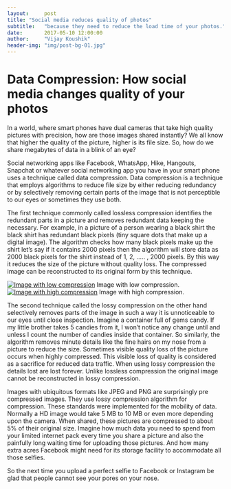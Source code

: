 ```yaml
---
layout:     post
title: "Social media reduces quality of photos"
subtitle:   "because they need to reduce the load time of your photos."
date:       2017-05-10 12:00:00
author:     "Vijay Koushik"
header-img: "img/post-bg-01.jpg"
---
```

<h1>Data Compression: How social media changes quality of your photos</h1>
<p>In a world, where smart phones have dual cameras that take high quality pictures with precision, how are those images shared instantly? We all know that higher the quality of the picture, higher is its file size. So, how do we share megabytes of data in a blink of an eye?</p>
<p>Social networking apps like Facebook, WhatsApp, Hike, Hangouts, Snapchat or whatever social networking app you have in your smart phone uses a technique called data compression. Data compression is a technique that employs algorithms to reduce file size by either reducing redundancy or by selectively removing certain parts of the image that is not perceptible to our eyes or sometimes they use both.</p> 
<p>The first technique commonly called lossless compression identifies the redundant parts in a picture and removes redundant data keeping the necessary. For example, in a picture of a person wearing a black shirt the black shirt has redundant black pixels (tiny square dots that make up a digital image). The algorithm checks how many black pixels make up the shirt let’s say if it contains 2000 pixels then the algorithm will store data as 2000 black pixels for the shirt instead of 1, 2, ….. , 2000 pixels. By this way it reduces the size of the picture without quality loss. The compressed image can be reconstructed to its original form by this technique.</p>
<a href="#"><img src="https://scontent.fmaa1-1.fna.fbcdn.net/v/t1.0-9/16507811_216278622110159_7488234030947845236_n.jpg?oh=0f95700d3104f19894b4122e6c0e5c20&oe=59AF71B0" alt="Image with low compression"></a>
<span class="caption text-muted">Image with low compression.</span>
<a href="#"><img src="https://scontent.fmaa1-1.fna.fbcdn.net/v/t1.0-9/16473527_216278952110126_3335680204062154226_n.jpg?oh=29283b8daf9ae2e91a413fdbf4eaf6ed&oe=59C1644B" alt="Image with high compression"></a>
<span class="caption text-muted">Image with high compression.</span>
<p>The second technique called the lossy compression on the other hand selectively removes parts of the image in such a way it is unnoticeable to our eyes until close inspection. Imagine a container full of gems candy. If my little brother takes 5 candies from it, I won’t notice any change until and unless I count the number of candies inside that container. So similarly, the algorithm removes minute details like the fine hairs on my nose from a picture to reduce the size. Sometimes visible quality loss of the picture occurs when highly compressed. This visible loss of quality is considered as a sacrifice for reduced data traffic. When using lossy compression the details lost are lost forever. Unlike lossless compression the original image cannot be reconstructed in lossy compression.</p>
<p>Images with ubiquitous formats like JPEG and PNG are surprisingly pre compressed images. They use lossy compression algorithm for compression. These standards were implemented for the mobility of data. Normally a HD image would take 5 MB to 10 MB or even more depending upon the camera. When shared, these pictures are compressed to about 5% of their original size. Imagine how much data you need to spend from your limited internet pack every time you share a picture and also the painfully long waiting time for uploading those pictures. And how many extra acres Facebook might need for its storage facility to accommodate all those selfies.</p>
<p>So the next time you upload a perfect selfie to Facebook or Instagram be glad that people cannot see your pores on your nose.</p>
